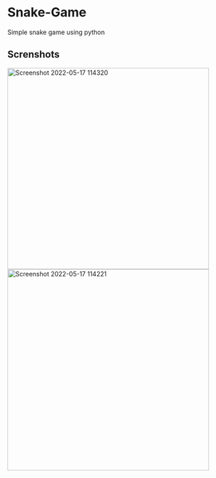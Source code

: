 # Snake-Game
Simple snake game using python 

## Screnshots

<img width="452" alt="Screenshot 2022-05-17 114320" src="https://user-images.githubusercontent.com/98012427/168741802-376acbfd-ecf0-479c-90de-202dcbdedb84.png">

<img width="452" alt="Screenshot 2022-05-17 114221" src="https://user-images.githubusercontent.com/98012427/168741837-ed3f08fa-377a-47f4-9b6e-d43f8068174f.png">

